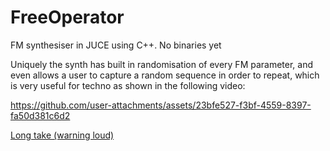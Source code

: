 # FreeOperator

FM synthesiser in JUCE using C++. No binaries yet

Uniquely the synth has built in randomisation of every FM parameter, and even allows a user to capture a random sequence in order to repeat, which is very useful for techno as shown in the following video:

https://github.com/user-attachments/assets/23bfe527-f3bf-4559-8397-fa50d381c6d2

[Long take (warning loud)](https://vocaroo.com/1k6VSGCUzWkr)
